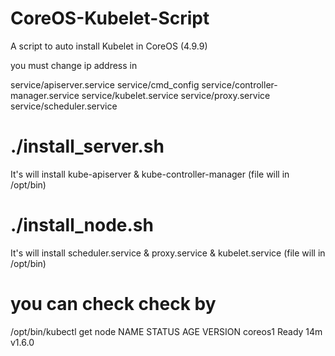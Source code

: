 # CoreOS-Kubelet-Script

A script to auto install Kubelet in CoreOS (4.9.9)

you must change ip address in 

service/apiserver.service
service/cmd_config
service/controller-manager.service
service/kubelet.service
service/proxy.service
service/scheduler.service


# ./install_server.sh 
It's will install kube-apiserver & kube-controller-manager (file will in /opt/bin)

# ./install_node.sh
It's will install scheduler.service &  proxy.service & kubelet.service  (file will in /opt/bin)


# you can check check by 

/opt/bin/kubectl get node
NAME      STATUS    AGE       VERSION
coreos1   Ready     14m       v1.6.0

